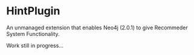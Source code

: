HintPlugin
==========
An unmanaged extension that enables Neo4j (2.0.1) to give Recommeder System Functionality.

Work still in progress...